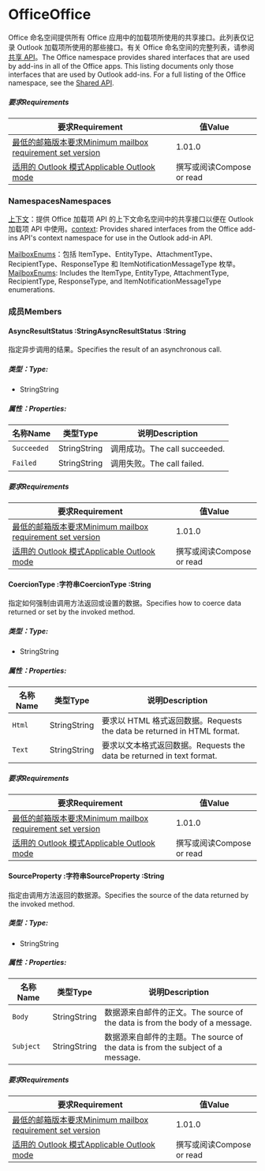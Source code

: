  

# <a name="office"></a><span data-ttu-id="cdc96-101">Office</span><span class="sxs-lookup"><span data-stu-id="cdc96-101">Office</span></span>

<span data-ttu-id="cdc96-p101">Office 命名空间提供所有 Office 应用中的加载项所使用的共享接口。此列表仅记录 Outlook 加载项所使用的那些接口。有关 Office 命名空间的完整列表，请参阅[共享 API](/javascript/api/office)。</span><span class="sxs-lookup"><span data-stu-id="cdc96-p101">The Office namespace provides shared interfaces that are used by add-ins in all of the Office apps. This listing documents only those interfaces that are used by Outlook add-ins. For a full listing of the Office namespace, see the [Shared API](/javascript/api/office).</span></span>

##### <a name="requirements"></a><span data-ttu-id="cdc96-104">要求</span><span class="sxs-lookup"><span data-stu-id="cdc96-104">Requirements</span></span>

|<span data-ttu-id="cdc96-105">要求</span><span class="sxs-lookup"><span data-stu-id="cdc96-105">Requirement</span></span>| <span data-ttu-id="cdc96-106">值</span><span class="sxs-lookup"><span data-stu-id="cdc96-106">Value</span></span>|
|---|---|
|[<span data-ttu-id="cdc96-107">最低的邮箱版本要求</span><span class="sxs-lookup"><span data-stu-id="cdc96-107">Minimum mailbox requirement set version</span></span>](/office/dev/add-ins/reference/requirement-sets/outlook-api-requirement-sets)| <span data-ttu-id="cdc96-108">1.0</span><span class="sxs-lookup"><span data-stu-id="cdc96-108">1.0</span></span>|
|[<span data-ttu-id="cdc96-109">适用的 Outlook 模式</span><span class="sxs-lookup"><span data-stu-id="cdc96-109">Applicable Outlook mode</span></span>](https://docs.microsoft.com/outlook/add-ins/#extension-points)| <span data-ttu-id="cdc96-110">撰写或阅读</span><span class="sxs-lookup"><span data-stu-id="cdc96-110">Compose or read</span></span>|

### <a name="namespaces"></a><span data-ttu-id="cdc96-111">Namespaces</span><span class="sxs-lookup"><span data-stu-id="cdc96-111">Namespaces</span></span>

<span data-ttu-id="cdc96-112">[上下文](office.context.md)：提供 Office 加载项 API 的上下文命名空间中的共享接口以便在 Outlook 加载项 API 中使用。</span><span class="sxs-lookup"><span data-stu-id="cdc96-112">[context](office.context.md): Provides shared interfaces from the Office add-ins API's context namespace for use in the Outlook add-in API.</span></span>

<span data-ttu-id="cdc96-113">[MailboxEnums](/javascript/api/outlook/office.mailboxenums.attachmenttype)：包括 ItemType、EntityType、AttachmentType、RecipientType、ResponseType 和 ItemNotificationMessageType 枚举。</span><span class="sxs-lookup"><span data-stu-id="cdc96-113">[MailboxEnums](/javascript/api/outlook/office.mailboxenums.attachmenttype): Includes the ItemType, EntityType, AttachmentType, RecipientType, ResponseType, and ItemNotificationMessageType enumerations.</span></span>

### <a name="members"></a><span data-ttu-id="cdc96-114">成员</span><span class="sxs-lookup"><span data-stu-id="cdc96-114">Members</span></span>

####  <a name="asyncresultstatus-string"></a><span data-ttu-id="cdc96-115">AsyncResultStatus :String</span><span class="sxs-lookup"><span data-stu-id="cdc96-115">AsyncResultStatus :String</span></span>

<span data-ttu-id="cdc96-116">指定异步调用的结果。</span><span class="sxs-lookup"><span data-stu-id="cdc96-116">Specifies the result of an asynchronous call.</span></span>

##### <a name="type"></a><span data-ttu-id="cdc96-117">类型：</span><span class="sxs-lookup"><span data-stu-id="cdc96-117">Type:</span></span>

*   <span data-ttu-id="cdc96-118">String</span><span class="sxs-lookup"><span data-stu-id="cdc96-118">String</span></span>

##### <a name="properties"></a><span data-ttu-id="cdc96-119">属性：</span><span class="sxs-lookup"><span data-stu-id="cdc96-119">Properties:</span></span>

|<span data-ttu-id="cdc96-120">名称</span><span class="sxs-lookup"><span data-stu-id="cdc96-120">Name</span></span>| <span data-ttu-id="cdc96-121">类型</span><span class="sxs-lookup"><span data-stu-id="cdc96-121">Type</span></span>| <span data-ttu-id="cdc96-122">说明</span><span class="sxs-lookup"><span data-stu-id="cdc96-122">Description</span></span>|
|---|---|---|
|`Succeeded`| <span data-ttu-id="cdc96-123">String</span><span class="sxs-lookup"><span data-stu-id="cdc96-123">String</span></span>|<span data-ttu-id="cdc96-124">调用成功。</span><span class="sxs-lookup"><span data-stu-id="cdc96-124">The call succeeded.</span></span>|
|`Failed`| <span data-ttu-id="cdc96-125">String</span><span class="sxs-lookup"><span data-stu-id="cdc96-125">String</span></span>|<span data-ttu-id="cdc96-126">调用失败。</span><span class="sxs-lookup"><span data-stu-id="cdc96-126">The call failed.</span></span>|

##### <a name="requirements"></a><span data-ttu-id="cdc96-127">要求</span><span class="sxs-lookup"><span data-stu-id="cdc96-127">Requirements</span></span>

|<span data-ttu-id="cdc96-128">要求</span><span class="sxs-lookup"><span data-stu-id="cdc96-128">Requirement</span></span>| <span data-ttu-id="cdc96-129">值</span><span class="sxs-lookup"><span data-stu-id="cdc96-129">Value</span></span>|
|---|---|
|[<span data-ttu-id="cdc96-130">最低的邮箱版本要求</span><span class="sxs-lookup"><span data-stu-id="cdc96-130">Minimum mailbox requirement set version</span></span>](/office/dev/add-ins/reference/requirement-sets/outlook-api-requirement-sets)| <span data-ttu-id="cdc96-131">1.0</span><span class="sxs-lookup"><span data-stu-id="cdc96-131">1.0</span></span>|
|[<span data-ttu-id="cdc96-132">适用的 Outlook 模式</span><span class="sxs-lookup"><span data-stu-id="cdc96-132">Applicable Outlook mode</span></span>](https://docs.microsoft.com/outlook/add-ins/#extension-points)| <span data-ttu-id="cdc96-133">撰写或阅读</span><span class="sxs-lookup"><span data-stu-id="cdc96-133">Compose or read</span></span>|
####  <a name="coerciontype-string"></a><span data-ttu-id="cdc96-134">CoercionType :字符串</span><span class="sxs-lookup"><span data-stu-id="cdc96-134">CoercionType :String</span></span>

<span data-ttu-id="cdc96-135">指定如何强制由调用方法返回或设置的数据。</span><span class="sxs-lookup"><span data-stu-id="cdc96-135">Specifies how to coerce data returned or set by the invoked method.</span></span>

##### <a name="type"></a><span data-ttu-id="cdc96-136">类型：</span><span class="sxs-lookup"><span data-stu-id="cdc96-136">Type:</span></span>

*   <span data-ttu-id="cdc96-137">String</span><span class="sxs-lookup"><span data-stu-id="cdc96-137">String</span></span>

##### <a name="properties"></a><span data-ttu-id="cdc96-138">属性：</span><span class="sxs-lookup"><span data-stu-id="cdc96-138">Properties:</span></span>

|<span data-ttu-id="cdc96-139">名称</span><span class="sxs-lookup"><span data-stu-id="cdc96-139">Name</span></span>| <span data-ttu-id="cdc96-140">类型</span><span class="sxs-lookup"><span data-stu-id="cdc96-140">Type</span></span>| <span data-ttu-id="cdc96-141">说明</span><span class="sxs-lookup"><span data-stu-id="cdc96-141">Description</span></span>|
|---|---|---|
|`Html`| <span data-ttu-id="cdc96-142">String</span><span class="sxs-lookup"><span data-stu-id="cdc96-142">String</span></span>|<span data-ttu-id="cdc96-143">要求以 HTML 格式返回数据。</span><span class="sxs-lookup"><span data-stu-id="cdc96-143">Requests the data be returned in HTML format.</span></span>|
|`Text`| <span data-ttu-id="cdc96-144">String</span><span class="sxs-lookup"><span data-stu-id="cdc96-144">String</span></span>|<span data-ttu-id="cdc96-145">要求以文本格式返回数据。</span><span class="sxs-lookup"><span data-stu-id="cdc96-145">Requests the data be returned in text format.</span></span>|

##### <a name="requirements"></a><span data-ttu-id="cdc96-146">要求</span><span class="sxs-lookup"><span data-stu-id="cdc96-146">Requirements</span></span>

|<span data-ttu-id="cdc96-147">要求</span><span class="sxs-lookup"><span data-stu-id="cdc96-147">Requirement</span></span>| <span data-ttu-id="cdc96-148">值</span><span class="sxs-lookup"><span data-stu-id="cdc96-148">Value</span></span>|
|---|---|
|[<span data-ttu-id="cdc96-149">最低的邮箱版本要求</span><span class="sxs-lookup"><span data-stu-id="cdc96-149">Minimum mailbox requirement set version</span></span>](/office/dev/add-ins/reference/requirement-sets/outlook-api-requirement-sets)| <span data-ttu-id="cdc96-150">1.0</span><span class="sxs-lookup"><span data-stu-id="cdc96-150">1.0</span></span>|
|[<span data-ttu-id="cdc96-151">适用的 Outlook 模式</span><span class="sxs-lookup"><span data-stu-id="cdc96-151">Applicable Outlook mode</span></span>](https://docs.microsoft.com/outlook/add-ins/#extension-points)| <span data-ttu-id="cdc96-152">撰写或阅读</span><span class="sxs-lookup"><span data-stu-id="cdc96-152">Compose or read</span></span>|
####  <a name="sourceproperty-string"></a><span data-ttu-id="cdc96-153">SourceProperty :字符串</span><span class="sxs-lookup"><span data-stu-id="cdc96-153">SourceProperty :String</span></span>

<span data-ttu-id="cdc96-154">指定由调用方法返回的数据源。</span><span class="sxs-lookup"><span data-stu-id="cdc96-154">Specifies the source of the data returned by the invoked method.</span></span>

##### <a name="type"></a><span data-ttu-id="cdc96-155">类型：</span><span class="sxs-lookup"><span data-stu-id="cdc96-155">Type:</span></span>

*   <span data-ttu-id="cdc96-156">String</span><span class="sxs-lookup"><span data-stu-id="cdc96-156">String</span></span>

##### <a name="properties"></a><span data-ttu-id="cdc96-157">属性：</span><span class="sxs-lookup"><span data-stu-id="cdc96-157">Properties:</span></span>

|<span data-ttu-id="cdc96-158">名称</span><span class="sxs-lookup"><span data-stu-id="cdc96-158">Name</span></span>| <span data-ttu-id="cdc96-159">类型</span><span class="sxs-lookup"><span data-stu-id="cdc96-159">Type</span></span>| <span data-ttu-id="cdc96-160">说明</span><span class="sxs-lookup"><span data-stu-id="cdc96-160">Description</span></span>|
|---|---|---|
|`Body`| <span data-ttu-id="cdc96-161">String</span><span class="sxs-lookup"><span data-stu-id="cdc96-161">String</span></span>|<span data-ttu-id="cdc96-162">数据源来自邮件的正文。</span><span class="sxs-lookup"><span data-stu-id="cdc96-162">The source of the data is from the body of a message.</span></span>|
|`Subject`| <span data-ttu-id="cdc96-163">String</span><span class="sxs-lookup"><span data-stu-id="cdc96-163">String</span></span>|<span data-ttu-id="cdc96-164">数据源来自邮件的主题。</span><span class="sxs-lookup"><span data-stu-id="cdc96-164">The source of the data is from the subject of a message.</span></span>|

##### <a name="requirements"></a><span data-ttu-id="cdc96-165">要求</span><span class="sxs-lookup"><span data-stu-id="cdc96-165">Requirements</span></span>

|<span data-ttu-id="cdc96-166">要求</span><span class="sxs-lookup"><span data-stu-id="cdc96-166">Requirement</span></span>| <span data-ttu-id="cdc96-167">值</span><span class="sxs-lookup"><span data-stu-id="cdc96-167">Value</span></span>|
|---|---|
|[<span data-ttu-id="cdc96-168">最低的邮箱版本要求</span><span class="sxs-lookup"><span data-stu-id="cdc96-168">Minimum mailbox requirement set version</span></span>](/office/dev/add-ins/reference/requirement-sets/outlook-api-requirement-sets)| <span data-ttu-id="cdc96-169">1.0</span><span class="sxs-lookup"><span data-stu-id="cdc96-169">1.0</span></span>|
|[<span data-ttu-id="cdc96-170">适用的 Outlook 模式</span><span class="sxs-lookup"><span data-stu-id="cdc96-170">Applicable Outlook mode</span></span>](https://docs.microsoft.com/outlook/add-ins/#extension-points)| <span data-ttu-id="cdc96-171">撰写或阅读</span><span class="sxs-lookup"><span data-stu-id="cdc96-171">Compose or read</span></span>|